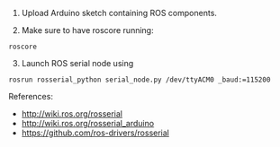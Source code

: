 

1. Upload Arduino sketch containing ROS components.

2. Make sure to have roscore running:

```shell
roscore
```

3. Launch ROS serial node using

```shell
rosrun rosserial_python serial_node.py /dev/ttyACM0 _baud:=115200
```

References:

- http://wiki.ros.org/rosserial
- http://wiki.ros.org/rosserial_arduino
- https://github.com/ros-drivers/rosserial